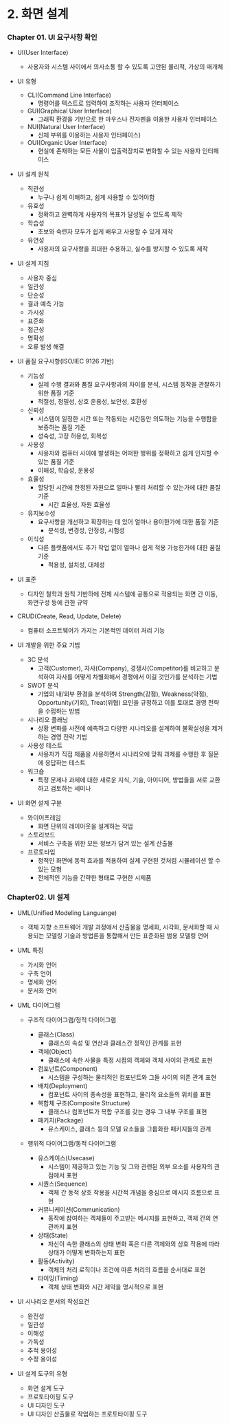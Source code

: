 # 2. 화면 설계

### Chapter 01. UI 요구사항 확인

- UI(User Interface)
    - 사용자와 시스템 사이에서 의사소통 할 수 있도록 고안된 물리적, 가상의 매개체
    
- UI 유형
    - CLI(Command Line Interface)
        - 명령어를 텍스트로 입력하여 조작하는 사용자 인터페이스
    - GUI(Graphical User Interface)
        - 그래픽 환경을 기반으로 한 마우스나 전자펜을 이용한 사용자 인터페이스
    - NUI(Natural User Interface)
        - 신체 부위를 이용하는 사용자 인터페이스)
    - OUI(Organic User Interface)
        - 현실에 존재하는 모든 사물이 입출력장치로 변화할 수 있는 사용자 인터페이스
        
- UI 설계 원칙
    - 직관성
        - 누구나 쉽게 이해하고, 쉽게 사용할 수 있어야함
    - 유효성
        - 정확하고 완벽하게 사용자의 목표가 달성될 수 있도록 제작
    - 학습성
        - 초보와 숙련자 모두가 쉽게 배우고 사용할 수 있게 제작
    - 유연성
        - 사용자의 요구사항을 최대한 수용하고, 실수를 방지할 수 있도록 제작
        
- UI 설계 지침
    - 사용자 중심
    - 일관성
    - 단순성
    - 결과 예측 가능
    - 가시성
    - 표준화
    - 접근성
    - 명확성
    - 오류 발생 해결

- UI 품질 요구사항(ISO/IEC 9126 기반)
    - 기능성
        - 실제 수행 결과와 품질 요구사항과의 차이를 분석, 시스템 동작을 관찰하기 위한 품질 기준
        - 적절성, 정밀성, 상호 운용성, 보안성, 호환성
    - 신뢰성
        - 시스템이 일정한 시간 또는 작동되는 시간동안 의도하는 기능을 수행함을 보증하는 품질 기준
        - 성숙성, 고장 허용성, 회복성
    - 사용성
        - 사용자와 컴퓨터 사이에 발생하는 어떠한 행위를 정확하고 쉽게 인지할 수 있는 품질 기준
        - 이해성, 학습성, 운용성
    - 효율성
        - 할당된 시간에 한정된 자원으로 얼마나 빨리 처리할 수 있는가에 대한 품질 기준
            - 시간 효율성, 자원 효율성
    - 유지보수성
        - 요구사항을 개선하고 확장하는 데 있어 얼마나 용이한가에 대한 품질 기준
            - 분석성, 변경성, 안정성, 시험성
    - 이식성
        - 다른 플랫폼에서도 추가 작업 없이 얼마나 쉽게 적용 가능한가에 대한 품질 기준
            - 적용성, 설치성, 대체성
        
- UI 표준
    - 디자인 철학과 원칙 기반하에 전체 시스템에 공통으로 적용되는 화면 간 이동, 화면구성 등에 관한 규약
    
- CRUD(Create, Read, Update, Delete)
    - 컴퓨터 소프트웨어가 가지는 기본적인 데이터 처리 기능

- UI 개발을 위한 주요 기법
    - 3C 분석
        - 고객(Customer), 자사(Company), 경쟁사(Competitor)를 비교하고 분석하여 자사를 어떻게 차별화해서 경쟁에서 이길 것인가를 분석하는 기법
    - SWOT 분석
        - 기업의 내/외부 환경을 분석하여 Strength(강점), Weakness(약점), Opportunity(기회), Treat(위협) 요인을 규정하고 이를 토대로 경영 전략을 수립하는 방법
    - 시나리오 플래닝
        - 상황 변화를 사전에 예측하고 다양한 시나리오를 설계하여 불확실성을 제거하는 경영 전략 기법
    - 사용성 테스트
        - 사용자가 직접 제품을 사용하면서 시나리오에 맞춰 과제를 수행한 후 질문에 응답하는 테스트
    - 워크숍
        - 특정 문제나 과제에 대한 새로운  지식, 기술, 아이디어, 방법들을 서로 교환하고 검토하는 세미나
        
- UI 화면 설계 구분
    - 와이어프레임
        - 화면 단위의 레이아웃을 설계하는 작업
    - 스토리보드
        - 서비스 구축을 위한 모든 정보가 담겨 있는 설계 산출물
    - 프로토타입
        - 정적인 화면에 동적 효과를 적용하여 실제 구현된 것처럼 시뮬레이션 할 수 있는 모형
        - 전체적인 기능을 간략한 형태로 구현한 시제품
        

### Chapter02. UI 설계

- UML(Unified Modeling Languange)
    - 객체 지향 소프트웨어 개발 과정에서 산출물을 명세화, 시각화, 문서화할 때 사용되는 모델링 기술과 방법론을 통합해서 만든 표준화된 범용 모델링 언어

- UML 특징
    - 가시화 언어
    - 구축 언어
    - 명세화 언어
    - 문서화 언어
    
- UML 다이어그램
    - 구조적 다이어그램/정적 다이어그램
        - 클래스(Class)
            - 클래스의 속성 및 연산과 클래스간 정적인 관계를 표현
        - 객체(Object)
            - 클래스에 속한 사물을 특정 시점의 객체와 객체 사이의 관계로 표현
        - 컴포넌트(Component)
            - 시스템을 구성하는 물리적인 컴포넌트와 그들 사이의 의존 관계 표현
        - 배치(Deployment)
            - 컴포넌트 사이의 종속성을 표현하고, 물리적 요소들의 위치를 표현
        - 복합체 구조(Composite Structure)
            - 클래스나 컴포넌트가 복합 구조를 갖는 경우 그 내부 구조를 표현
        - 패키지(Package)
            - 유스케이스, 클래스 등의 모델 요소들을 그룹화한 패키지들의 관계
    
    - 행위적 다이어그램/동적 다이어그램
        - 유스케이스(Usecase)
            - 시스템이 제공하고 있는 기능 및 그와 관련된 외부 요소를 사용자의 관점에서 표현
        - 시퀀스(Sequence)
            - 객체 간 동적 상호 작용을 시간적 개념을 중심으로 메시지 흐름으로 표현
        - 커뮤니케이션(Communication)
            - 동작에 참여하는 객체들이 주고받는 메시지를 표현하고, 객체 간의 연관까지 표현
        - 상태(State)
            - 자신이 속한 클래스의 상태 변화 혹은 다른 객체와의 상호 작용에 따라 상태가 어떻게 변화하는지 표현
        - 활동(Activity)
            - 객체의 처리 로직이나 조건에 따른 처리의 흐름을 순서대로 표현
        - 타이밍(Timing)
            - 객체 상태 변화와 시간 제약을 명시적으로 표현
        
- UI 시나리오 문서의 작성요건
    - 완전성
    - 일관성
    - 이해성
    - 가독성
    - 추적 용이성
    - 수정 용이성
    
- UI 설계 도구의 유형
    - 화면 설계 도구
    - 프로토타이핑 도구
    - UI 디자인 도구
    - UI 디자인 산출물로 작업하는 프로토타이핑 도구
